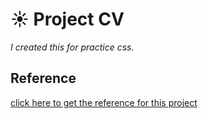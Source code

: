 # ☀️ Project CV

*I created this for practice css.*

## Reference

[click here to get the reference for this project](https://roadmap.sh/projects/single-page-cv)
